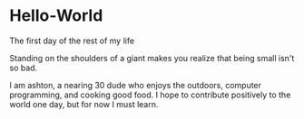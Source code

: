 # Hello-World
The first day of the rest of my life

Standing on the shoulders of a giant makes you realize that being small isn't so bad.

I am ashton, a nearing 30 dude who enjoys the outdoors, computer programming, and cooking good food.
I hope to contribute positively to the world one day, but for now I must learn.

